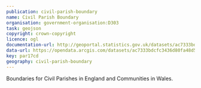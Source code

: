 ```yaml
---
publication: civil-parish-boundary
name: Civil Parish Boundary
organisation: government-organisation:D303
task: geojson
copyright: crown-copyright
licence: ogl
documentation-url: http://geoportal.statistics.gov.uk/datasets/ac7333bdcfc3436d80fa48d5d6266004_1
data-url: https://opendata.arcgis.com/datasets/ac7333bdcfc3436d80fa48d5d6266004_1.geojson
key: par17cd 
geography: civil-parish-boundary
---
```


Boundaries for Civil Parishes in England and Communities in Wales.
